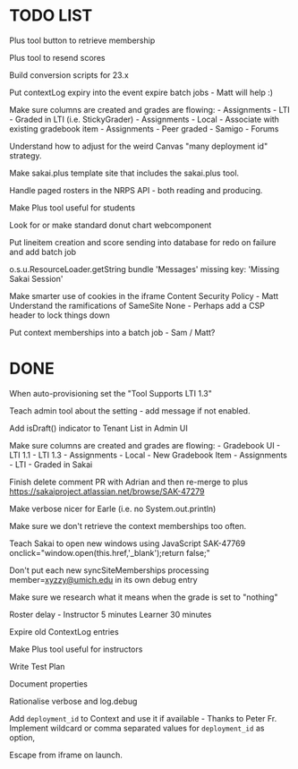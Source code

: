 
TODO LIST
=========

Plus tool button to retrieve membership

Plus tool to resend scores

Build conversion scripts for 23.x

Put contextLog expiry into the event expire batch jobs - Matt will help :)

Make sure columns are created and grades are flowing:
    - Assignments - LTI - Graded in LTI (i.e. StickyGrader)
    - Assignments - Local - Associate with existing gradebook item
    - Assignments - Peer graded
    - Samigo
    - Forums

Understand how to adjust for the weird Canvas "many deployment id" strategy.

Make sakai.plus template site that includes the sakai.plus tool.

Handle paged rosters in the NRPS API - both reading and producing.

Make Plus tool useful for students

Look for or make standard donut chart webcomponent

Put lineitem creation and score sending into database for redo on failure and add batch job

o.s.u.ResourceLoader.getString bundle 'Messages'  missing key: 'Missing Sakai Session'

Make smarter use of cookies in the iframe Content Security Policy - Matt
Understand the ramifications of SameSite None - Perhaps add a CSP header to lock things down

Put context memberships into a batch job - Sam / Matt?

DONE
====

When auto-provisioning set the "Tool Supports LTI 1.3"

Teach admin tool about the setting - add message if not enabled.

Add isDraft() indicator to Tenant List in Admin UI

Make sure columns are created and grades are flowing:
    - Gradebook UI
    - LTI 1.1
    - LTI 1.3
    - Assignments - Local - New Gradebook Item
    - Assignments - LTI - Graded in Sakai

Finish delete comment PR with Adrian and then re-merge to plus
https://sakaiproject.atlassian.net/browse/SAK-47279

Make verbose nicer for Earle (i.e. no System.out.println)

Make sure we don't retrieve the context memberships too often.

Teach Sakai to open new windows using JavaScript SAK-47769
    onclick="window.open(this.href,'_blank');return false;"

Don't put each new syncSiteMemberships processing member=xyzzy@umich.edu in its own debug entry

Make sure we research what it means when the grade is set to "nothing"

Roster delay - Instructor 5 minutes Learner 30 minutes

Expire old ContextLog entries

Make Plus tool useful for instructors

Write Test Plan

Document properties

Rationalise verbose and log.debug

Add `deployment_id` to Context and use it if available - Thanks to Peter Fr.
Implement wildcard or comma separated values for `deployment_id` as option,

Escape from iframe on launch.

